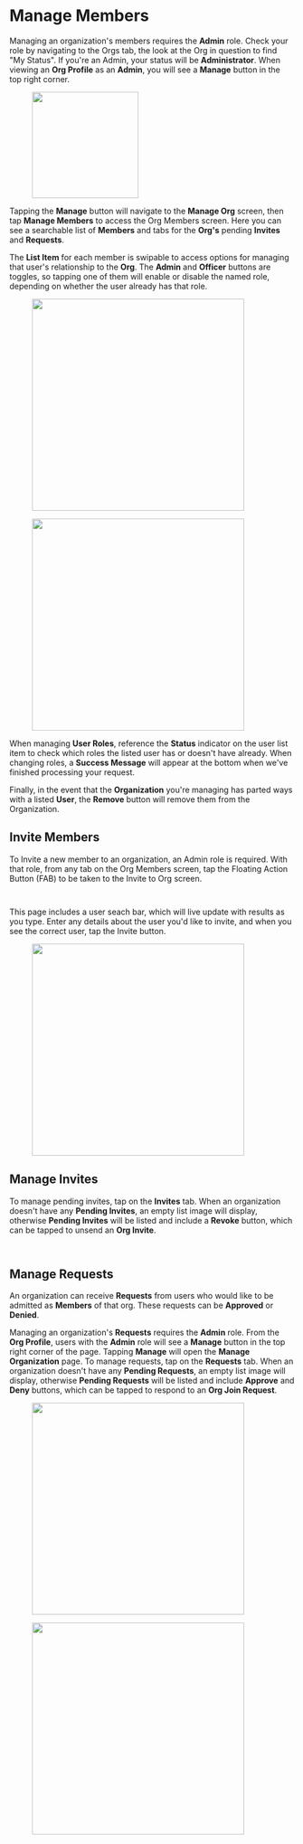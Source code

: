 # Manage Members

Managing an organization's members requires the **Admin** role. Check your role by navigating to the Orgs tab, the look at the Org in question to find "My Status". If you're an Admin, your status will be **Administrator**. When viewing an **Org Profile** as an **Admin**, you will see a **Manage** button in the top right corner.

<figure><img src="../../.gitbook/assets/1.0.0-orgs-manage.PNG" alt="" width="188"><figcaption></figcaption></figure>

Tapping the **Manage** button will navigate to the **Manage Org** screen, then tap **Manage Members** to access the Org Members screen. Here you can see a searchable list of **Members** and tabs for the **Org's** pending **Invites** and **Requests**.

The **List Item** for each member is swipable to access options for managing that user's relationship to the **Org**. The **Admin** and **Officer** buttons are toggles, so tapping one of them will enable or disable the named role, depending on whether the user already has that role.

<div><figure><img src="../../.gitbook/assets/1.0.0-orgs-members.PNG" alt="" width="375"><figcaption></figcaption></figure> <figure><img src="../../.gitbook/assets/1.0.0-orgs-members-swiped.PNG" alt="" width="375"><figcaption></figcaption></figure></div>

When managing **User Roles**, reference the **Status** indicator on the user list item to check which roles the listed user has or doesn't have already. When changing roles, a **Success Message** will appear at the bottom when we've finished processing your request.

Finally, in the event that the **Organization** you're managing has parted ways with a listed **User**, the **Remove** button will remove them from the Organization.

## Invite Members

To Invite a new member to an organization, an Admin role is required. With that role, from any tab on the Org Members screen, tap the Floating Action Button (FAB) to be taken to the Invite to Org screen.

<div><figure><img src="../../.gitbook/assets/1.0.0-orgs-members.PNG" alt=""><figcaption></figcaption></figure> <figure><img src="../../.gitbook/assets/1.0.0-orgs-invite-search-empty.PNG" alt=""><figcaption></figcaption></figure></div>

This page includes a user seach bar, which will live update with results as you type. Enter any details about the user you'd like to invite, and when you see the correct user, tap the Invite button.

<figure><img src="../../.gitbook/assets/1.0.0-orgs-invite-search-filled.PNG" alt="" width="375"><figcaption></figcaption></figure>

## Manage Invites

To manage pending invites, tap on the **Invites** tab. When an organization doesn't have any **Pending Invites**, an empty list image will display, otherwise **Pending Invites** will be listed and include a **Revoke** button, which can be tapped to unsend an **Org Invite**.

<div><figure><img src="../../.gitbook/assets/1.0.0-orgs-invites.PNG" alt=""><figcaption></figcaption></figure> <figure><img src="../../.gitbook/assets/1.0.0-orgs-invites-2.PNG" alt=""><figcaption></figcaption></figure></div>

## Manage Requests

An organization can receive **Requests** from users who would like to be admitted as **Members** of that org. These requests can be **Approved** or **Denied**.

Managing an organization's **Requests** requires the **Admin** role. From the **Org Profile**, users with the **Admin** role will see a **Manage** button in the top right corner of the page. Tapping **Manage** will open the **Manage Organization** page. To manage requests, tap on the **Requests** tab. When an organization doesn't have any **Pending Requests**, an empty list image will display, otherwise **Pending Requests** will be listed and include **Approve** and **Deny** buttons, which can be tapped to respond to an **Org Join Request**.

<div><figure><img src="../../.gitbook/assets/Manage_Org_Requests_Empty.PNG" alt="" width="375"><figcaption></figcaption></figure> <figure><img src="../../.gitbook/assets/Manage_Org_Requests_1.PNG" alt="" width="375"><figcaption></figcaption></figure></div>
